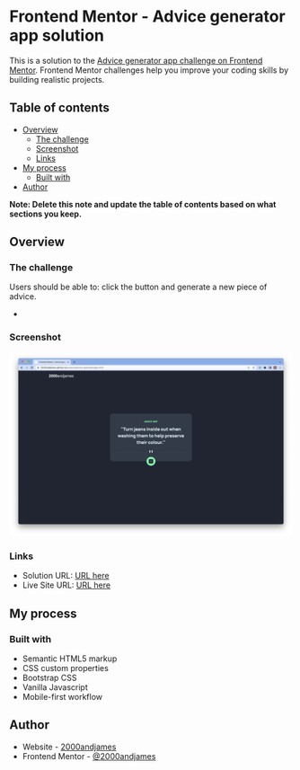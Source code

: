 # Frontend Mentor - Advice generator app solution

This is a solution to the [Advice generator app challenge on Frontend Mentor](https://www.frontendmentor.io/challenges/advice-generator-app-QdUG-13db). Frontend Mentor challenges help you improve your coding skills by building realistic projects.

## Table of contents

- [Overview](#overview)
  - [The challenge](#the-challenge)
  - [Screenshot](#screenshot)
  - [Links](#links)
- [My process](#my-process)
  - [Built with](#built-with)
- [Author](#author)

**Note: Delete this note and update the table of contents based on what sections you keep.**

## Overview

### The challenge

Users should be able to: click the button and generate a new piece of advice.

- 

### Screenshot

![](./images/screenshot.png)


### Links

- Solution URL: [URL here](https://github.com/2000andjames/2000andjames.github.io/tree/main/projects/advice-generator)
- Live Site URL: [URL here](https://2000andjames.github.io/projects/advice-generator/app.html)

## My process

### Built with

- Semantic HTML5 markup
- CSS custom properties
- Bootstrap CSS
- Vanilla Javascript
- Mobile-first workflow

## Author

- Website - [2000andjames](https://2000andjames.github.io/)
- Frontend Mentor - [@2000andjames](https://www.frontendmentor.io/profile/2000andjames)